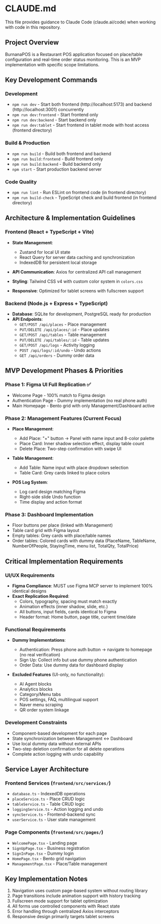 # CLAUDE.md

This file provides guidance to Claude Code (claude.ai/code) when working with code in this repository.

## Project Overview
BurnanaPOS is a Restaurant POS application focused on place/table configuration and real-time order status monitoring. This is an MVP implementation with specific scope limitations.

## Key Development Commands

### Development
- `npm run dev` - Start both frontend (http://localhost:5173) and backend (http://localhost:3001) concurrently
- `npm run dev:frontend` - Start frontend only
- `npm run dev:backend` - Start backend only
- `npm run dev:tablet` - Start frontend in tablet mode with host access (frontend directory)

### Build & Production
- `npm run build` - Build both frontend and backend
- `npm run build:frontend` - Build frontend only  
- `npm run build:backend` - Build backend only
- `npm start` - Start production backend server

### Code Quality
- `npm run lint` - Run ESLint on frontend code (in frontend directory)
- `npm run build-check` - TypeScript check and build frontend (in frontend directory)

## Architecture & Implementation Guidelines

### Frontend (React + TypeScript + Vite)
- **State Management**: 
  - Zustand for local UI state
  - React Query for server data caching and synchronization
  - IndexedDB for persistent local storage

- **API Communication**: Axios for centralized API call management
- **Styling**: Tailwind CSS v4 with custom color system in `colors.css`
- **Responsive**: Optimized for tablet screens with fullscreen support

### Backend (Node.js + Express + TypeScript)
- **Database**: SQLite for development, PostgreSQL ready for production
- **API Endpoints**:
  - `GET/POST /api/places` - Place management
  - `PUT/DELETE /api/places/:id` - Place updates
  - `GET/POST /api/tables` - Table management
  - `PUT/DELETE /api/tables/:id` - Table updates
  - `GET/POST /api/logs` - Activity logging
  - `POST /api/logs/:id/undo` - Undo actions
  - `GET /api/orders` - Dummy order data

## MVP Development Phases & Priorities

### Phase 1: Figma UI Full Replication ✅
- Welcome Page - 100% match to Figma design
- Authentication Page - Dummy implementation (no real phone auth)
- Main Homepage - Bento grid with only Management/Dashboard active

### Phase 2: Management Features (Current Focus)
- **Place Management**:
  - Add Place: "+" button → Panel with name input and 8-color palette
  - Place Card: Inner shadow selection effect, display table count
  - Delete Place: Two-step confirmation with swipe UI
  
- **Table Management**:
  - Add Table: Name input with place dropdown selection
  - Table Card: Grey cards linked to place colors
  
- **POS Log System**:
  - Log card design matching Figma
  - Right-side slide Undo function
  - Time display and action format

### Phase 3: Dashboard Implementation
- Floor buttons per place (linked with Management)
- Table card grid with Figma layout
- Empty tables: Grey cards with place/table names
- Order tables: Colored cards with dummy data (PlaceName, TableName, NumberOfPeople, StayingTime, menu list, TotalQty, TotalPrice)

## Critical Implementation Requirements

### UI/UX Requirements
- **Figma Compliance**: MUST use Figma MCP server to implement 100% identical designs
- **Exact Replication Required**:
  - Colors, typography, spacing must match exactly
  - Animation effects (inner shadow, slide, etc.)
  - All buttons, input fields, cards identical to Figma
  - Header format: Home button, page title, current time/date

### Functional Requirements
- **Dummy Implementations**:
  - Authentication: Press phone auth button → navigate to homepage (no real verification)
  - Sign Up: Collect info but use dummy phone authentication
  - Order Data: Use dummy data for dashboard display

- **Excluded Features** (UI-only, no functionality):
  - AI Agent blocks
  - Analytics blocks  
  - Category/Menu tabs
  - POS settings, FAQ, multilingual support
  - Naver menu scraping
  - QR order system linkage

### Development Constraints
- Component-based development for each page
- State synchronization between Management ↔ Dashboard
- Use local dummy data without external APIs
- Two-step deletion confirmation for all delete operations
- Complete action logging with undo capability

## Service Layer Architecture

### Frontend Services (`frontend/src/services/`)
- `database.ts` - IndexedDB operations
- `placeService.ts` - Place CRUD logic
- `tableService.ts` - Table CRUD logic
- `loggingService.ts` - Action logging and undo
- `syncService.ts` - Frontend-backend sync
- `userService.ts` - User state management

### Page Components (`frontend/src/pages/`)
- `WelcomePage.tsx` - Landing page
- `SignUpPage.tsx` - Business registration
- `SignInPage.tsx` - Dummy login
- `HomePage.tsx` - Bento grid navigation
- `ManagementPage.tsx` - Place/Table management

## Key Implementation Notes
1. Navigation uses custom page-based system without routing library
2. Page transitions include animation support with history tracking
3. Fullscreen mode support for tablet optimization
4. All forms use controlled components with React state
5. Error handling through centralized Axios interceptors
6. Responsive design primarily targets tablet screens